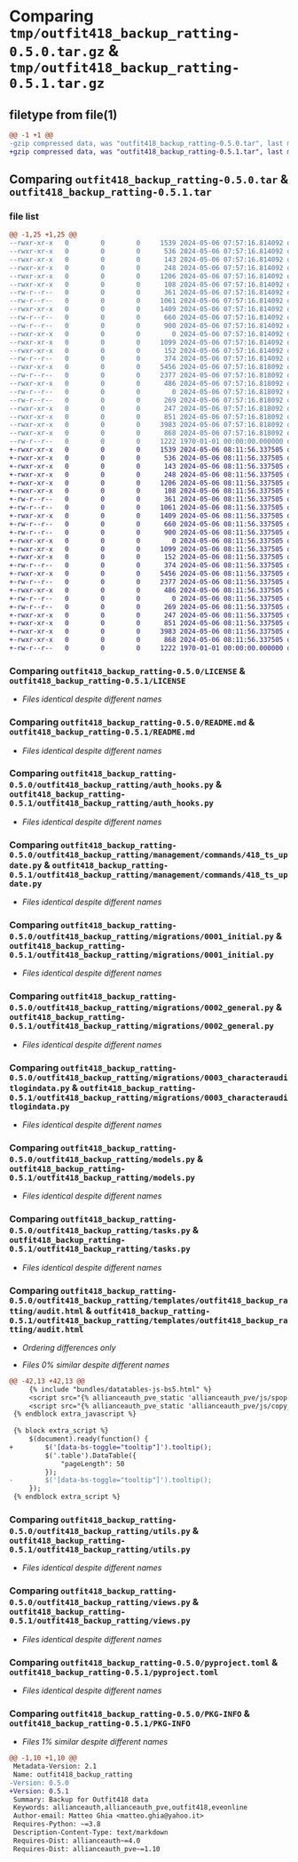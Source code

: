 # Comparing `tmp/outfit418_backup_ratting-0.5.0.tar.gz` & `tmp/outfit418_backup_ratting-0.5.1.tar.gz`

## filetype from file(1)

```diff
@@ -1 +1 @@
-gzip compressed data, was "outfit418_backup_ratting-0.5.0.tar", last modified: Fri Jan  1 00:00:00 2016, max compression
+gzip compressed data, was "outfit418_backup_ratting-0.5.1.tar", last modified: Fri Jan  1 00:00:00 2016, max compression
```

## Comparing `outfit418_backup_ratting-0.5.0.tar` & `outfit418_backup_ratting-0.5.1.tar`

### file list

```diff
@@ -1,25 +1,25 @@
--rwxr-xr-x   0        0        0     1539 2024-05-06 07:57:16.814092 outfit418_backup_ratting-0.5.0/LICENSE
--rwxr-xr-x   0        0        0      536 2024-05-06 07:57:16.814092 outfit418_backup_ratting-0.5.0/README.md
--rwxr-xr-x   0        0        0      143 2024-05-06 07:57:16.814092 outfit418_backup_ratting-0.5.0/outfit418_backup_ratting/__init__.py
--rwxr-xr-x   0        0        0      248 2024-05-06 07:57:16.814092 outfit418_backup_ratting-0.5.0/outfit418_backup_ratting/apps.py
--rwxr-xr-x   0        0        0     1206 2024-05-06 07:57:16.814092 outfit418_backup_ratting-0.5.0/outfit418_backup_ratting/auth_hooks.py
--rwxr-xr-x   0        0        0      108 2024-05-06 07:57:16.814092 outfit418_backup_ratting-0.5.0/outfit418_backup_ratting/forms.py
--rw-r--r--   0        0        0      361 2024-05-06 07:57:16.814092 outfit418_backup_ratting-0.5.0/outfit418_backup_ratting/management/commands/418_login_update.py
--rw-r--r--   0        0        0     1061 2024-05-06 07:57:16.814092 outfit418_backup_ratting-0.5.0/outfit418_backup_ratting/management/commands/418_ts_update.py
--rwxr-xr-x   0        0        0     1409 2024-05-06 07:57:16.814092 outfit418_backup_ratting-0.5.0/outfit418_backup_ratting/migrations/0001_initial.py
--rw-r--r--   0        0        0      660 2024-05-06 07:57:16.814092 outfit418_backup_ratting-0.5.0/outfit418_backup_ratting/migrations/0002_general.py
--rw-r--r--   0        0        0      900 2024-05-06 07:57:16.814092 outfit418_backup_ratting-0.5.0/outfit418_backup_ratting/migrations/0003_characterauditlogindata.py
--rwxr-xr-x   0        0        0        0 2024-05-06 07:57:16.814092 outfit418_backup_ratting-0.5.0/outfit418_backup_ratting/migrations/__init__.py
--rwxr-xr-x   0        0        0     1099 2024-05-06 07:57:16.814092 outfit418_backup_ratting-0.5.0/outfit418_backup_ratting/models.py
--rwxr-xr-x   0        0        0      152 2024-05-06 07:57:16.814092 outfit418_backup_ratting-0.5.0/outfit418_backup_ratting/provider.py
--rw-r--r--   0        0        0      374 2024-05-06 07:57:16.814092 outfit418_backup_ratting-0.5.0/outfit418_backup_ratting/signals.py
--rwxr-xr-x   0        0        0     5456 2024-05-06 07:57:16.818092 outfit418_backup_ratting-0.5.0/outfit418_backup_ratting/tasks.py
--rw-r--r--   0        0        0     2377 2024-05-06 07:57:16.818092 outfit418_backup_ratting-0.5.0/outfit418_backup_ratting/templates/outfit418_backup_ratting/audit.html
--rwxr-xr-x   0        0        0      486 2024-05-06 07:57:16.818092 outfit418_backup_ratting-0.5.0/outfit418_backup_ratting/templates/outfit418_backup_ratting/index.html
--rw-r--r--   0        0        0        0 2024-05-06 07:57:16.818092 outfit418_backup_ratting-0.5.0/outfit418_backup_ratting/templatetags/__init__.py
--rw-r--r--   0        0        0      269 2024-05-06 07:57:16.818092 outfit418_backup_ratting-0.5.0/outfit418_backup_ratting/templatetags/outfit_tags.py
--rwxr-xr-x   0        0        0      247 2024-05-06 07:57:16.818092 outfit418_backup_ratting-0.5.0/outfit418_backup_ratting/urls.py
--rwxr-xr-x   0        0        0      851 2024-05-06 07:57:16.818092 outfit418_backup_ratting-0.5.0/outfit418_backup_ratting/utils.py
--rwxr-xr-x   0        0        0     3983 2024-05-06 07:57:16.818092 outfit418_backup_ratting-0.5.0/outfit418_backup_ratting/views.py
--rwxr-xr-x   0        0        0      868 2024-05-06 07:57:16.818092 outfit418_backup_ratting-0.5.0/pyproject.toml
--rw-r--r--   0        0        0     1222 1970-01-01 00:00:00.000000 outfit418_backup_ratting-0.5.0/PKG-INFO
+-rwxr-xr-x   0        0        0     1539 2024-05-06 08:11:56.337505 outfit418_backup_ratting-0.5.1/LICENSE
+-rwxr-xr-x   0        0        0      536 2024-05-06 08:11:56.337505 outfit418_backup_ratting-0.5.1/README.md
+-rwxr-xr-x   0        0        0      143 2024-05-06 08:11:56.337505 outfit418_backup_ratting-0.5.1/outfit418_backup_ratting/__init__.py
+-rwxr-xr-x   0        0        0      248 2024-05-06 08:11:56.337505 outfit418_backup_ratting-0.5.1/outfit418_backup_ratting/apps.py
+-rwxr-xr-x   0        0        0     1206 2024-05-06 08:11:56.337505 outfit418_backup_ratting-0.5.1/outfit418_backup_ratting/auth_hooks.py
+-rwxr-xr-x   0        0        0      108 2024-05-06 08:11:56.337505 outfit418_backup_ratting-0.5.1/outfit418_backup_ratting/forms.py
+-rw-r--r--   0        0        0      361 2024-05-06 08:11:56.337505 outfit418_backup_ratting-0.5.1/outfit418_backup_ratting/management/commands/418_login_update.py
+-rw-r--r--   0        0        0     1061 2024-05-06 08:11:56.337505 outfit418_backup_ratting-0.5.1/outfit418_backup_ratting/management/commands/418_ts_update.py
+-rwxr-xr-x   0        0        0     1409 2024-05-06 08:11:56.337505 outfit418_backup_ratting-0.5.1/outfit418_backup_ratting/migrations/0001_initial.py
+-rw-r--r--   0        0        0      660 2024-05-06 08:11:56.337505 outfit418_backup_ratting-0.5.1/outfit418_backup_ratting/migrations/0002_general.py
+-rw-r--r--   0        0        0      900 2024-05-06 08:11:56.337505 outfit418_backup_ratting-0.5.1/outfit418_backup_ratting/migrations/0003_characterauditlogindata.py
+-rwxr-xr-x   0        0        0        0 2024-05-06 08:11:56.337505 outfit418_backup_ratting-0.5.1/outfit418_backup_ratting/migrations/__init__.py
+-rwxr-xr-x   0        0        0     1099 2024-05-06 08:11:56.337505 outfit418_backup_ratting-0.5.1/outfit418_backup_ratting/models.py
+-rwxr-xr-x   0        0        0      152 2024-05-06 08:11:56.337505 outfit418_backup_ratting-0.5.1/outfit418_backup_ratting/provider.py
+-rw-r--r--   0        0        0      374 2024-05-06 08:11:56.337505 outfit418_backup_ratting-0.5.1/outfit418_backup_ratting/signals.py
+-rwxr-xr-x   0        0        0     5456 2024-05-06 08:11:56.337505 outfit418_backup_ratting-0.5.1/outfit418_backup_ratting/tasks.py
+-rw-r--r--   0        0        0     2377 2024-05-06 08:11:56.337505 outfit418_backup_ratting-0.5.1/outfit418_backup_ratting/templates/outfit418_backup_ratting/audit.html
+-rwxr-xr-x   0        0        0      486 2024-05-06 08:11:56.337505 outfit418_backup_ratting-0.5.1/outfit418_backup_ratting/templates/outfit418_backup_ratting/index.html
+-rw-r--r--   0        0        0        0 2024-05-06 08:11:56.337505 outfit418_backup_ratting-0.5.1/outfit418_backup_ratting/templatetags/__init__.py
+-rw-r--r--   0        0        0      269 2024-05-06 08:11:56.337505 outfit418_backup_ratting-0.5.1/outfit418_backup_ratting/templatetags/outfit_tags.py
+-rwxr-xr-x   0        0        0      247 2024-05-06 08:11:56.337505 outfit418_backup_ratting-0.5.1/outfit418_backup_ratting/urls.py
+-rwxr-xr-x   0        0        0      851 2024-05-06 08:11:56.337505 outfit418_backup_ratting-0.5.1/outfit418_backup_ratting/utils.py
+-rwxr-xr-x   0        0        0     3983 2024-05-06 08:11:56.337505 outfit418_backup_ratting-0.5.1/outfit418_backup_ratting/views.py
+-rwxr-xr-x   0        0        0      868 2024-05-06 08:11:56.337505 outfit418_backup_ratting-0.5.1/pyproject.toml
+-rw-r--r--   0        0        0     1222 1970-01-01 00:00:00.000000 outfit418_backup_ratting-0.5.1/PKG-INFO
```

### Comparing `outfit418_backup_ratting-0.5.0/LICENSE` & `outfit418_backup_ratting-0.5.1/LICENSE`

 * *Files identical despite different names*

### Comparing `outfit418_backup_ratting-0.5.0/README.md` & `outfit418_backup_ratting-0.5.1/README.md`

 * *Files identical despite different names*

### Comparing `outfit418_backup_ratting-0.5.0/outfit418_backup_ratting/auth_hooks.py` & `outfit418_backup_ratting-0.5.1/outfit418_backup_ratting/auth_hooks.py`

 * *Files identical despite different names*

### Comparing `outfit418_backup_ratting-0.5.0/outfit418_backup_ratting/management/commands/418_ts_update.py` & `outfit418_backup_ratting-0.5.1/outfit418_backup_ratting/management/commands/418_ts_update.py`

 * *Files identical despite different names*

### Comparing `outfit418_backup_ratting-0.5.0/outfit418_backup_ratting/migrations/0001_initial.py` & `outfit418_backup_ratting-0.5.1/outfit418_backup_ratting/migrations/0001_initial.py`

 * *Files identical despite different names*

### Comparing `outfit418_backup_ratting-0.5.0/outfit418_backup_ratting/migrations/0002_general.py` & `outfit418_backup_ratting-0.5.1/outfit418_backup_ratting/migrations/0002_general.py`

 * *Files identical despite different names*

### Comparing `outfit418_backup_ratting-0.5.0/outfit418_backup_ratting/migrations/0003_characterauditlogindata.py` & `outfit418_backup_ratting-0.5.1/outfit418_backup_ratting/migrations/0003_characterauditlogindata.py`

 * *Files identical despite different names*

### Comparing `outfit418_backup_ratting-0.5.0/outfit418_backup_ratting/models.py` & `outfit418_backup_ratting-0.5.1/outfit418_backup_ratting/models.py`

 * *Files identical despite different names*

### Comparing `outfit418_backup_ratting-0.5.0/outfit418_backup_ratting/tasks.py` & `outfit418_backup_ratting-0.5.1/outfit418_backup_ratting/tasks.py`

 * *Files identical despite different names*

### Comparing `outfit418_backup_ratting-0.5.0/outfit418_backup_ratting/templates/outfit418_backup_ratting/audit.html` & `outfit418_backup_ratting-0.5.1/outfit418_backup_ratting/templates/outfit418_backup_ratting/audit.html`

 * *Ordering differences only*

 * *Files 0% similar despite different names*

```diff
@@ -42,13 +42,13 @@
     {% include "bundles/datatables-js-bs5.html" %}
     <script src="{% allianceauth_pve_static 'allianceauth_pve/js/spop.js' %}"></script>
     <script src="{% allianceauth_pve_static 'allianceauth_pve/js/copy_text.js' %}"></script>
 {% endblock extra_javascript %}
 
 {% block extra_script %}
     $(document).ready(function() {
+        $('[data-bs-toggle="tooltip"]').tooltip();
         $('.table').DataTable({
             "pageLength": 50
         });
-        $('[data-bs-toggle="tooltip"]').tooltip();
     });
 {% endblock extra_script %}
```

### Comparing `outfit418_backup_ratting-0.5.0/outfit418_backup_ratting/utils.py` & `outfit418_backup_ratting-0.5.1/outfit418_backup_ratting/utils.py`

 * *Files identical despite different names*

### Comparing `outfit418_backup_ratting-0.5.0/outfit418_backup_ratting/views.py` & `outfit418_backup_ratting-0.5.1/outfit418_backup_ratting/views.py`

 * *Files identical despite different names*

### Comparing `outfit418_backup_ratting-0.5.0/pyproject.toml` & `outfit418_backup_ratting-0.5.1/pyproject.toml`

 * *Files identical despite different names*

### Comparing `outfit418_backup_ratting-0.5.0/PKG-INFO` & `outfit418_backup_ratting-0.5.1/PKG-INFO`

 * *Files 1% similar despite different names*

```diff
@@ -1,10 +1,10 @@
 Metadata-Version: 2.1
 Name: outfit418_backup_ratting
-Version: 0.5.0
+Version: 0.5.1
 Summary: Backup for Outfit418 data
 Keywords: allianceauth,allianceauth_pve,outfit418,eveonline
 Author-email: Matteo Ghia <matteo.ghia@yahoo.it>
 Requires-Python: ~=3.8
 Description-Content-Type: text/markdown
 Requires-Dist: allianceauth~=4.0
 Requires-Dist: allianceauth_pve~=1.10
```

